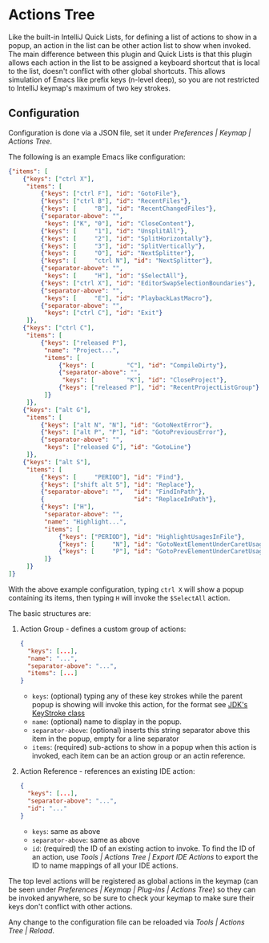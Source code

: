 # Actions Tree

Like the built-in IntelliJ Quick Lists, for defining a list of actions to show
in a popup, an action in the list can be other action list to show when invoked.
The main difference between this plugin and Quick Lists is that this plugin
allows each action in the list to be assigned a keyboard shortcut that is local
to the list, doesn't conflict with other global shortcuts. This allows
simulation of Emacs like prefix keys (n-level deep), so you are not restricted
to IntelliJ keymap's maximum of two key strokes.

## Configuration

Configuration is done via a JSON file, set it under *Preferences | Keymap | Actions Tree*.

The following is an example Emacs like configuration:

```json
{"items": [
    {"keys": ["ctrl X"],
     "items": [
         {"keys": ["ctrl F"], "id": "GotoFile"},
         {"keys": ["ctrl B"], "id": "RecentFiles"},
         {"keys": [     "B"], "id": "RecentChangedFiles"},
         {"separator-above": "",
          "keys": ["K", "0"], "id": "CloseContent"},
         {"keys": [     "1"], "id": "UnsplitAll"},
         {"keys": [     "2"], "id": "SplitHorizontally"},
         {"keys": [     "3"], "id": "SplitVertically"},
         {"keys": [     "O"], "id": "NextSplitter"},
         {"keys": [     "ctrl N"], "id": "NextSplitter"},
         {"separator-above": "",
          "keys": [     "H"], "id": "$SelectAll"},
         {"keys": ["ctrl X"], "id": "EditorSwapSelectionBoundaries"},
         {"separator-above": "",
          "keys": [     "E"], "id": "PlaybackLastMacro"},
         {"separator-above": "",
          "keys": ["ctrl C"], "id": "Exit"}
     ]},
    {"keys": ["ctrl C"],
     "items": [
         {"keys": ["released P"],
          "name": "Project...",
          "items": [
              {"keys": [         "C"], "id": "CompileDirty"},
              {"separator-above": "",
               "keys": [         "K"], "id": "CloseProject"},
              {"keys": ["released P"], "id": "RecentProjectListGroup"}
          ]}
     ]},
    {"keys": ["alt G"],
     "items": [
         {"keys": ["alt N", "N"], "id": "GotoNextError"},
         {"keys": ["alt P", "P"], "id": "GotoPreviousError"},
         {"separator-above": "",
          "keys": ["released G"], "id": "GotoLine"}
     ]},
    {"keys": ["alt S"],
     "items": [
         {"keys": [     "PERIOD"], "id": "Find"},
         {"keys": ["shift alt 5"], "id": "Replace"},
         {"separator-above": "",   "id": "FindInPath"},
         {                         "id": "ReplaceInPath"},
         {"keys": ["H"],
          "separator-above": "",
          "name": "Highlight...",
          "items": [
              {"keys": ["PERIOD"], "id": "HighlightUsagesInFile"},
              {"keys": [     "N"], "id": "GotoNextElementUnderCaretUsage"},
              {"keys": [     "P"], "id": "GotoPrevElementUnderCaretUsage"}
          ]}
     ]}
]}
```

With the above example configuration, typing `ctrl X` will show a popup containing its items, then typing `H` will invoke the `$SelectAll` action.

The basic structures are:

1. Action Group - defines a custom group of actions:

    ```json
    {
      "keys": [...],
      "name": "...",
      "separator-above": "...",
      "items": [...]
    }
    ```
    - `keys`: (optional) typing any of these key strokes while the parent popup is showing will invoke this action, for the format see [JDK's KeyStroke class](https://docs.oracle.com/javase/8/docs/api/javax/swing/KeyStroke.html#getKeyStroke-java.lang.String-)
    - `name`: (optional) name to display in the popup.
    - `separator-above`: (optional) inserts this string separator above this item in the popup, empty for a line separator
    - `items`: (required) sub-actions to show in a popup when this action is invoked, each item can be an action group or an actin reference.
2. Action Reference - references an existing IDE action:

    ```json
    {
      "keys": [...],
      "separator-above": "...",
      "id": "..."
    }
    ```
    - `keys`: same as above
    - `separator-above`: same as above
    - `id`: (required) the ID of an existing action to invoke. To find the ID of an action, use *Tools | Actions Tree | Export IDE Actions* to export the ID to name mappings of all your IDE actions.

The top level actions will be registered as global actions in the keymap (can be seen under *Preferences | Keymap | Plug-ins | Actions Tree*) so they can be invoked anywhere, so be sure to check your keymap to make sure their keys don't conflict with other actions.

Any change to the configuration file can be reloaded via *Tools | Actions Tree | Reload*.

